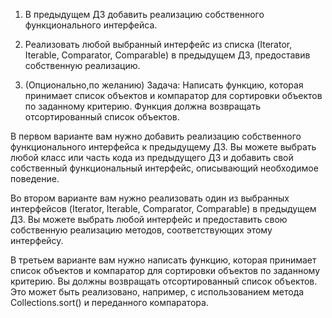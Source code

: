 1) В предыдущем ДЗ добавить реализацию собственного функционального интерфейса.

2) Реализовать любой выбранный интерфейс из списка (Iterator<E>, Iterable<E>, Comparator<E>, Comparable<E>) в предыдущем ДЗ, предоставив собственную реализацию.

3) (Опционально,по желанию) Задача: Написать функцию, которая принимает список объектов и компаратор для сортировки объектов по заданному критерию. Функция должна возвращать отсортированный список объектов.

В первом варианте вам нужно добавить реализацию собственного функционального интерфейса к предыдущему ДЗ. Вы можете выбрать любой класс или часть кода из предыдущего ДЗ и добавить свой собственный функциональный интерфейс, описывающий необходимое поведение.

Во втором варианте вам нужно реализовать один из выбранных интерфейсов (Iterator<E>, Iterable<E>, Comparator<E>, Comparable<E>) в предыдущем ДЗ. Вы можете выбрать любой интерфейс и предоставить свою собственную реализацию методов, соответствующих этому интерфейсу.

В третьем варианте вам нужно написать функцию, которая принимает список объектов и компаратор для сортировки объектов по заданному критерию. Вы должны возвращать отсортированный список объектов. Это может быть реализовано, например, с использованием метода Collections.sort() и переданного компаратора.